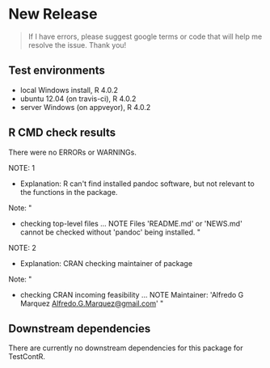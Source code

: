 # New Release
  > If I have errors, please suggest google terms or code that will help me resolve the issue.  Thank you!
  
## Test environments 
* local Windows install, R 4.0.2
* ubuntu 12.04 (on travis-ci), R 4.0.2
* server Windows (on appveyor), R 4.0.2

## R CMD check results
There were no ERRORs or WARNINGs. 

NOTE: 1

  - Explanation: R can't find installed pandoc software, but not relevant to the functions in the package.

Note:
"
* checking top-level files ... NOTE
Files 'README.md' or 'NEWS.md' cannot be checked without 'pandoc' being installed.
"

NOTE: 2

  - Explanation: CRAN checking maintainer of package

Note:
"
* checking CRAN incoming feasibility ... NOTE
Maintainer: 'Alfredo G Marquez <Alfredo.G.Marquez@gmail.com>'
"

## Downstream dependencies
There are currently no downstream dependencies for this package for TestContR.
